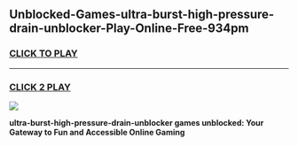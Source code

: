 
## Unblocked-Games-ultra-burst-high-pressure-drain-unblocker-Play-Online-Free-934pm
<h3>
<a href="https://premium76.site?title=ultra-burst-high-pressure-drain-unblocker&ref=26A">CLICK TO PLAY</a></h3>
<hr>

<h3>
<a href="https://premium76.site?title=ultra-burst-high-pressure-drain-unblocker&ref=26A">CLICK 2 PLAY</a>
  
</h3>

<a href="https://premium76.site?title=ultra-burst-high-pressure-drain-unblocker&ref=26A"><img src="https://clearcache.store/games.png"></a>


**ultra-burst-high-pressure-drain-unblocker games unblocked: Your Gateway to Fun and Accessible Online Gaming**

